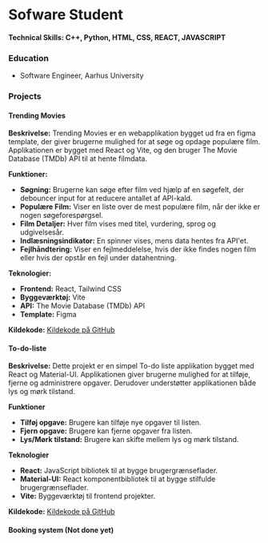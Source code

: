 #  Sofware Student

#### Technical Skills: C++, Python, HTML, CSS, REACT, JAVASCRIPT

### Education
- Software Engineer, Aarhus University

### Projects

#### Trending Movies
**Beskrivelse:**
Trending Movies er en webapplikation bygget ud fra en figma template, der giver brugerne mulighed for at søge og opdage populære film. 
Applikationen er bygget med React og Vite, og den bruger The Movie Database (TMDb) API til at hente filmdata.

**Funktioner:**
- **Søgning:** Brugerne kan søge efter film ved hjælp af en søgefelt, der debouncer input for at reducere antallet af API-kald.
- **Populære Film:** Viser en liste over de mest populære film, når der ikke er nogen søgeforespørgsel.
- **Film Detaljer:** Hver film vises med titel, vurdering, sprog og udgivelsesår.
- **Indlæsningsindikator:** En spinner vises, mens data hentes fra API'et.
- **Fejlhåndtering:** Viser en fejlmeddelelse, hvis der ikke findes nogen film eller hvis der opstår en fejl under datahentning.

**Teknologier:**
- **Frontend:** React, Tailwind CSS
- **Byggeværktøj:** Vite
- **API:** The Movie Database (TMDb) API
- **Template:** Figma

**Kildekode:**
[Kildekode på GitHub](https://github.com/dit-github-canhforresten/trending-movies)

#### To-do-liste
**Beskrivelse:**
Dette projekt er en simpel To-do liste applikation bygget med React og Material-UI. Applikationen giver brugerne mulighed for at tilføje, fjerne og administrere opgaver. Derudover understøtter applikationen både lys og mørk tilstand.

**Funktioner**
- **Tilføj opgave:** Brugere kan tilføje nye opgaver til listen.
- **Fjern opgave:** Brugere kan fjerne opgaver fra listen.
- **Lys/Mørk tilstand:** Brugere kan skifte mellem lys og mørk tilstand.

**Teknologier**
- **React:** JavaScript bibliotek til at bygge brugergrænseflader.
- **Material-UI:** React komponentbibliotek til at bygge stilfulde brugergrænseflader.
- **Vite:** Byggeværktøj til frontend projekter.

**Kildekode:**
[Kildekode på GitHub](https://github.com/dit-github-canhforresten/trending-movies)

#### Booking system (Not done yet)

